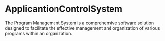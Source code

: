 # ApplicantionControlSystem
The Program Management System is a comprehensive software solution designed to facilitate the effective management and organization of various programs within an organization.
